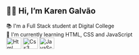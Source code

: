 <h2>👋🏼 Hi, I’m Karen Galvão</h2>
📚 I'm a Full Stack student at Digital College <br>
🚀 I'm currently learning HTML, CSS and JavaScript
<br>

<div>
  <img align="center" alt="Html" height="30" width="40" src="https://cdn.jsdelivr.net/gh/devicons/devicon/icons/html5/html5-original.svg" />
  <img align="center" alt="Css3" height="30" width="40"  src="https://cdn.jsdelivr.net/gh/devicons/devicon/icons/css3/css3-original.svg" />
  <img align="center" alt="JavaScript" height="30" width="40"  src="https://cdn.jsdelivr.net/gh/devicons/devicon/icons/javascript/javascript-original.svg" />
  </div>
